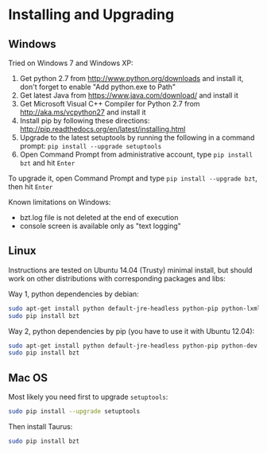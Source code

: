 # Installing and Upgrading

## Windows

Tried on Windows 7 and Windows XP:

1. Get python 2.7 from http://www.python.org/downloads and install it, don't forget to enable "Add python.exe to Path"
2. Get latest Java from https://www.java.com/download/ and install it
3. Get Microsoft Visual C++ Compiler for Python 2.7 from http://aka.ms/vcpython27 and install it
4. Install pip by following these directions: http://pip.readthedocs.org/en/latest/installing.html
5. Upgrade to the latest setuptools by running the following in a command prompt: `pip install --upgrade setuptools`
6. Open Command Prompt from administrative account, type `pip install bzt` and hit `Enter`

To upgrade it, open Command Prompt and type `pip install --upgrade bzt`, then hit `Enter`

Known limitations on Windows:
 - bzt.log file is not deleted at the end of execution
 - console screen is available only as "text logging"

## Linux
Instructions are tested on Ubuntu 14.04 (Trusty) minimal install, but should work on other distributions with corresponding packages and libs:

Way 1, python dependencies by debian:

```bash
sudo apt-get install python default-jre-headless python-pip python-lxml python-psutil
sudo pip install bzt
```

Way 2, python dependencies by pip (you have to use it with Ubuntu 12.04):

```bash
sudo apt-get install python default-jre-headless python-pip python-dev libxml2-dev libxslt-dev zlib1g-dev
sudo pip install bzt
```


## Mac OS

Most likely you need first to upgrade `setuptools`:
```bash
sudo pip install --upgrade setuptools
```

Then install Taurus:
```bash
sudo pip install bzt
```
